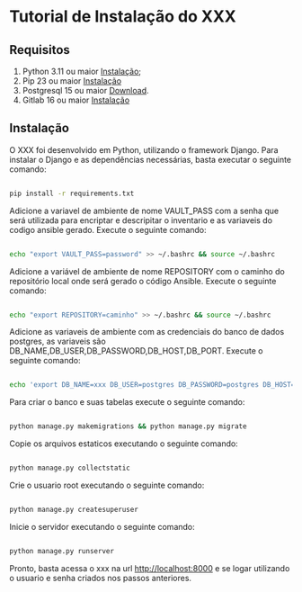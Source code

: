# Tutorial de Instalação do XXX

## Requisitos

1) Python 3.11 ou maior [Instalação](https://docs.python.org/3/using/index.html);
2) Pip 23 ou maior [Instalação](https://pip.pypa.io/en/stable/installation/)
3) Postgresql 15 ou maior [Download](https://www.postgresql.org/download/).
4) Gitlab 16 ou maior [Instalação](https://about.gitlab.com/install/)

## Instalação
O XXX foi desenvolvido em Python, utilizando o framework Django. Para instalar o Django e as dependências necessárias, basta executar o seguinte comando:

```bash

pip install -r requirements.txt

```
Adicione a variavel de ambiente de nome VAULT_PASS com a senha que será utilizada para encriptar e descripitar o inventario e as variaveis do codigo ansible gerado. 
Execute o seguinte comando:

```bash

echo "export VAULT_PASS=password" >> ~/.bashrc && source ~/.bashrc

```
Adicione a variável de ambiente de nome REPOSITORY com o caminho do repositório local onde será gerado o código Ansible. Execute o seguinte comando:

```bash

echo "export REPOSITORY=caminho" >> ~/.bashrc && source ~/.bashrc

```

Adicione as variaveis de ambiente com as credenciais do banco de dados postgres, as variaveis são DB_NAME,DB_USER,DB_PASSWORD,DB_HOST,DB_PORT. Execute o seguinte comando:

```bash

echo 'export DB_NAME=xxx DB_USER=postgres DB_PASSWORD=postgres DB_HOST=localhost DB_PORT=5432' >> ~/.bashrc && source ~/.bashrc

```
Para criar o banco e suas tabelas execute o seguinte comando:

```bash

python manage.py makemigrations && python manage.py migrate

```
Copie os arquivos estaticos executando o seguinte comando:

```bash

python manage.py collectstatic

```
Crie o usuario root executando o seguinte comando:

```bash

python manage.py createsuperuser

```
Inicie o servidor executando o seguinte comando:

```bash

python manage.py runserver

```

Pronto, basta acessa o xxx na url [http://localhost:8000](http://localhost:8000) e se logar utilizando o usuario e senha criados nos passos anteriores.


